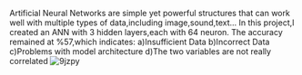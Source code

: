 Artificial Neural Networks are simple yet powerful structures that can work well with multiple types of data,including image,sound,text...
In this project,I created an ANN with 3 hidden layers,each with 64 neuron.
The accuracy remained at %57,which indicates:
a)Insufficient Data
b)Incorrect Data
c)Problems with model architecture
d)The two variables are not really correlated
![9jzpy](https://github.com/egeenc0/Simple-ANN/assets/111919042/383ff9b4-27c4-4299-bcce-c4d00a320805)
